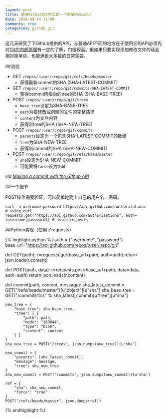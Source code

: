```yaml
---
layout: post
title: 使用Github的API实现一个简单的commit
date: 2014-09-14 11:00
comments: true
categories: github git
---
```


这几天研究了下Github提供的API，与普通API不同的地方在于使用它的API必须先对[Git的内部原理](http://git-scm.com/book/zh/Git-%E5%86%85%E9%83%A8%E5%8E%9F%E7%90%86)有一定的了解，门槛较高。但如果只要实现添加修改文件的话会相对简单些，也能满足大多数的日常需要。

##流程

- GET `/repos/:user/:repo/git/refs/heads/master`
    + 获得最新commit的SHA (SHA-LATEST-COMMIT)
- GET `/repos/:user/:repo/git/commits/SHA-LATEST-COMMIT`
    + 获得commit所指向的tree的SHA (SHA-BASE-TREE)
- POST `/repos/:user/:repo/git/trees`
    + `base_tree`设定为SHA-BASE-TREE
    + `path`为要修改或创建的文件的完整路径
    + `content`为文件内容
    + 获得新tree的SHA (SHA-NEW-TREE)
- POST `/repos/:user/:repo/git/commits`
    + `parents`设定为一个包含SHA-LATEST-COMMIT的数组
    + `tree`为SHA-NEW-TREE
    + 获得新commit的SHA (SHA-NEW-COMMIT)
- POST `/repos/:user/:repo/git/refs/head/master`
    + `sha`设定为SHA-NEW-COMMIT
    + 可能要将`force`设为true

*via [Making a commit with the Github API](http://www.mdswanson.com/blog/2011/07/23/digging-around-the-github-api-take-2.html)*

##一个细节

POST操作需要验证，可以简单地附上自己的用户名、密码。

    curl -u username:password https://api.github.com/authorizations                 # using curl
    requests.get("https://api.github.com/authorizations", auth=(username,password)) # using requests

##Python实现（使用了requests）

{% highlight python %}
auth = ("username", "password")
base_url="https://api.github.com/repos/:user/:repo/git"

def GET(path):
	r=requests.get(base_url+path, auth=auth)
	return json.loads(r.content)

def POST(path, data):
	r=requests.post(base_url+path, data=data, auth=auth)
	return json.loads(r.content)

def commit(path, content, message):
	sha_latest_commit = GET("/refs/heads/master")[u"object"][u"sha"]
	sha_base_tree = GET("/commits/%s" % sha_latest_commit)[u"tree"][u"sha"]
	
	new_tree = {
		"base_tree": sha_base_tree,
		"tree": [ {
			"path": path,
			"mode": "100644",
			"type": "blob",
			"content": content
		} ]
	}
	sha_new_tree = POST("/trees", json.dumps(new_tree))[u'sha']

	new_commit = {
		"parents": [sha_latest_commit],
		"message": message,
		"tree": sha_new_tree
	}
	sha_new_commit = POST("/commits", json.dumps(new_commit))[u'sha']

	ref = {
		"sha": sha_new_commit,
		"force": "true"
	}
	POST("/refs/heads/master", json.dumps(ref))
{% endhighlight %}